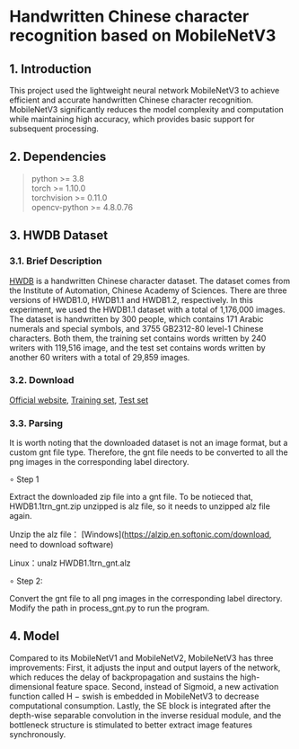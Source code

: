 # Handwritten Chinese character recognition based on MobileNetV3


## 1. Introduction
This project used the lightweight neural network MobileNetV3 to achieve efficient and accurate handwritten Chinese character recognition. MobileNetV3 significantly reduces the model complexity and computation while maintaining high accuracy, which provides basic support for subsequent processing.


## 2. Dependencies
>python >= 3.8  
>torch >= 1.10.0  
>torchvision >= 0.11.0  
>opencv-python >= 4.8.0.76


## 3. HWDB Dataset
### 3.1. Brief Description
[HWDB](https://www.nlpr.ia.ac.cn/databases/handwriting/Download.html) is a handwritten Chinese character dataset. The dataset comes from the Institute of Automation, Chinese Academy of Sciences. There are three versions of HWDB1.0, HWDB1.1 and HWDB1.2, respectively. In this experiment, we used the HWDB1.1 dataset with a total of 1,176,000 images. The dataset is handwritten by 300 people, which contains 171 Arabic numerals and special symbols, and 3755 GB2312-80 level-1 Chinese characters. Both them, the training set contains words written by 240 writers with 119,516 image, and the test set contains words written by another 60 writers with a total of 29,859 images.

### 3.2. Download
[Official website](http://www.nlpr.ia.ac.cn/databases/handwriting/Offline_database.html),  [Training set](http://www.nlpr.ia.ac.cn/databases/download/feature_data/HWDB1.1trn_gnt.zip),  [Test set](http://www.nlpr.ia.ac.cn/databases/download/feature_data/HWDB1.1tst_gnt.zip)

### 3.3. Parsing
It is worth noting that the downloaded dataset is not an image format, but a custom gnt file type. Therefore, the gnt file needs to be converted to all the png images in the corresponding label directory.

$\circ$ Step 1

Extract the downloaded zip file into a gnt file. To be notieced that, HWDB1.1trn_gnt.zip unzipped is alz file, so it needs to unzipped alz file again.

Unzip the alz file：
[Windows](https://alzip.en.softonic.com/download, need to download software)

Linux：unalz HWDB1.1trn_gnt.alz

$\circ$ Step 2:

Convert the gnt file to all png images in the corresponding label directory. Modify the path in process_gnt.py to run the program.

## 4. Model 

Compared to its MobileNetV1 and MobileNetV2, MobileNetV3 has three improvements: First, it adjusts the input and output layers of the network, which reduces the delay of backpropagation and sustains the high-dimensional feature space. Second, instead of Sigmoid, a new activation function called H − swish is embedded in MobileNetV3 to decrease computational consumption. Lastly, the SE block is integrated after the depth-wise separable convolution in the inverse residual module, and the bottleneck structure is stimulated to better extract image features synchronously.

